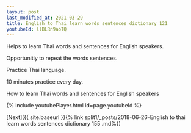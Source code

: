 ```yaml
---
layout: post
last_modified_at: 2021-03-29
title: English to Thai learn words sentences dictionary 121 
youtubeId: llBLRn9aoTQ
---
```

 
 
Helps to learn Thai words and sentences for English speakers.

Opportunitiy to repeat the words sentences. 

Practice Thai language. 
 
10 minutes practice every day. 
 
How to learn Thai words and sentences for English speakers 
 
{% include youtubePlayer.html id=page.youtubeId %}
 
 
[Next]({{ site.baseurl }}{% link  split1/_posts/2018-06-26-English to thai learn words sentences dictionary 155 .md%})
 
